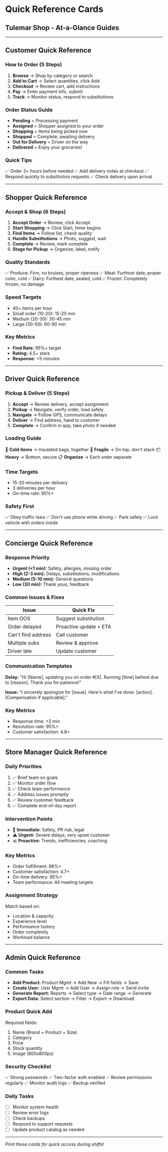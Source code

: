 # Quick Reference Cards
## Tulemar Shop - At-a-Glance Guides

---

## Customer Quick Reference

### How to Order (5 Steps)
1. **Browse** → Shop by category or search
2. **Add to Cart** → Select quantities, click Add
3. **Checkout** → Review cart, add instructions
4. **Pay** → Enter payment info, submit
5. **Track** → Monitor status, respond to substitutions

### Order Status Guide
- **Pending** = Processing payment
- **Assigned** = Shopper assigned to your order
- **Shopping** = Items being picked now
- **Shopped** = Complete, awaiting delivery
- **Out for Delivery** = Driver on the way
- **Delivered** = Enjoy your groceries!

### Quick Tips
✅ Order 3+ hours before needed
✅ Add delivery notes at checkout
✅ Respond quickly to substitution requests
✅ Check delivery upon arrival

---

## Shopper Quick Reference

### Accept & Shop (6 Steps)
1. **Accept Order** → Review, click Accept
2. **Start Shopping** → Click Start, timer begins
3. **Find Items** → Follow list, check quality
4. **Handle Substitutions** → Photo, suggest, wait
5. **Complete** → Review, mark complete
6. **Stage for Pickup** → Organize, label, notify

### Quality Standards
✅ Produce: Firm, no bruises, proper ripeness
✅ Meat: Furthest date, proper color, cold
✅ Dairy: Furthest date, sealed, cold
✅ Frozen: Completely frozen, no damage

### Speed Targets
- 40+ items per hour
- Small order (10-20): 15-20 min
- Medium (20-30): 30-45 min
- Large (30-50): 60-90 min

### Key Metrics
- **Find Rate:** 95%+ target
- **Rating:** 4.5+ stars
- **Response:** <5 minutes

---

## Driver Quick Reference

### Pickup & Deliver (5 Steps)
1. **Accept** → Review delivery, accept assignment
2. **Pickup** → Navigate, verify order, load safely
3. **Navigate** → Follow GPS, communicate delays
4. **Deliver** → Find address, hand to customer
5. **Complete** → Confirm in app, take photo if needed

### Loading Guide
🧊 **Cold items** → Insulated bags, together
🥚 **Fragile** → On top, don't stack
📦 **Heavy** → Bottom, secure
📋 **Organize** → Each order separate

### Time Targets
- 15-20 minutes per delivery
- 3 deliveries per hour
- On-time rate: 95%+

### Safety First
✅ Obey traffic laws
✅ Don't use phone while driving
✅ Park safely
✅ Lock vehicle with orders inside

---

## Concierge Quick Reference

### Response Priority
- **Urgent (<1 min):** Safety, allergies, missing order
- **High (2-3 min):** Delays, substitutions, modifications
- **Medium (5-10 min):** General questions
- **Low (30 min):** Thank yous, feedback

### Common Issues & Fixes
| Issue | Quick Fix |
|-------|-----------|
| Item OOS | Suggest substitution |
| Order delayed | Proactive update + ETA |
| Can't find address | Call customer |
| Multiple subs | Review & approve |
| Driver late | Update customer |

### Communication Templates
**Delay:** "Hi [Name], updating you on order #[X]. Running [time] behind due to [reason]. Thank you for patience!"

**Issue:** "I sincerely apologize for [issue]. Here's what I've done: [action]. [Compensation if applicable]."

### Key Metrics
- Response time: <2 min
- Resolution rate: 95%+
- Customer satisfaction: 4.8+

---

## Store Manager Quick Reference

### Daily Priorities
1. ✅ Brief team on goals
2. ✅ Monitor order flow
3. ✅ Check team performance
4. ✅ Address issues promptly
5. ✅ Review customer feedback
6. ✅ Complete end-of-day report

### Intervention Points
- 🚨 **Immediate:** Safety, PR risk, legal
- ⚠️ **Urgent:** Severe delays, very upset customer
- 📊 **Proactive:** Trends, inefficiencies, coaching

### Key Metrics
- Order fulfillment: 98%+
- Customer satisfaction: 4.7+
- On-time delivery: 95%+
- Team performance: All meeting targets

### Assignment Strategy
Match based on:
- Location & capacity
- Experience level
- Performance history
- Order complexity
- Workload balance

---

## Admin Quick Reference

### Common Tasks
- **Add Product:** Product Mgmt → Add New → Fill fields → Save
- **Create User:** User Mgmt → Add User → Assign role → Send invite
- **Generate Report:** Reports → Select type → Date range → Generate
- **Export Data:** Select section → Filter → Export → Download

### Product Quick Add
Required fields:
1. Name (Brand + Product + Size)
2. Category
3. Price
4. Stock quantity
5. Image (800x800px)

### Security Checklist
✅ Strong passwords
✅ Two-factor auth enabled
✅ Review permissions regularly
✅ Monitor audit logs
✅ Backup verified

### Daily Tasks
- [ ] Monitor system health
- [ ] Review error logs
- [ ] Check backups
- [ ] Respond to support requests
- [ ] Update product catalog as needed

---

*Print these cards for quick access during shifts!*
